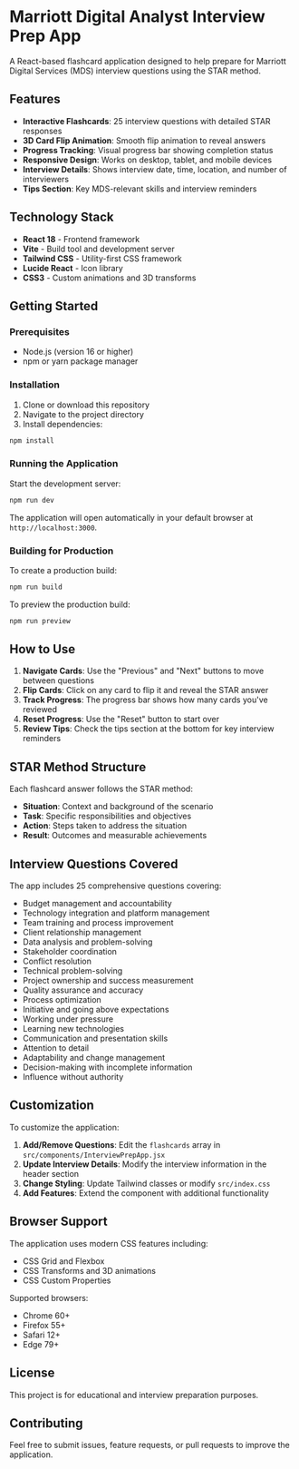 # Marriott Digital Analyst Interview Prep App

A React-based flashcard application designed to help prepare for Marriott Digital Services (MDS) interview questions using the STAR method.

## Features

- **Interactive Flashcards**: 25 interview questions with detailed STAR responses
- **3D Card Flip Animation**: Smooth flip animation to reveal answers
- **Progress Tracking**: Visual progress bar showing completion status
- **Responsive Design**: Works on desktop, tablet, and mobile devices
- **Interview Details**: Shows interview date, time, location, and number of interviewers
- **Tips Section**: Key MDS-relevant skills and interview reminders

## Technology Stack

- **React 18** - Frontend framework
- **Vite** - Build tool and development server
- **Tailwind CSS** - Utility-first CSS framework
- **Lucide React** - Icon library
- **CSS3** - Custom animations and 3D transforms

## Getting Started

### Prerequisites

- Node.js (version 16 or higher)
- npm or yarn package manager

### Installation

1. Clone or download this repository
2. Navigate to the project directory
3. Install dependencies:

```bash
npm install
```

### Running the Application

Start the development server:

```bash
npm run dev
```

The application will open automatically in your default browser at `http://localhost:3000`.

### Building for Production

To create a production build:

```bash
npm run build
```

To preview the production build:

```bash
npm run preview
```

## How to Use

1. **Navigate Cards**: Use the "Previous" and "Next" buttons to move between questions
2. **Flip Cards**: Click on any card to flip it and reveal the STAR answer
3. **Track Progress**: The progress bar shows how many cards you've reviewed
4. **Reset Progress**: Use the "Reset" button to start over
5. **Review Tips**: Check the tips section at the bottom for key interview reminders

## STAR Method Structure

Each flashcard answer follows the STAR method:

- **Situation**: Context and background of the scenario
- **Task**: Specific responsibilities and objectives
- **Action**: Steps taken to address the situation
- **Result**: Outcomes and measurable achievements

## Interview Questions Covered

The app includes 25 comprehensive questions covering:

- Budget management and accountability
- Technology integration and platform management
- Team training and process improvement
- Client relationship management
- Data analysis and problem-solving
- Stakeholder coordination
- Conflict resolution
- Technical problem-solving
- Project ownership and success measurement
- Quality assurance and accuracy
- Process optimization
- Initiative and going above expectations
- Working under pressure
- Learning new technologies
- Communication and presentation skills
- Attention to detail
- Adaptability and change management
- Decision-making with incomplete information
- Influence without authority

## Customization

To customize the application:

1. **Add/Remove Questions**: Edit the `flashcards` array in `src/components/InterviewPrepApp.jsx`
2. **Update Interview Details**: Modify the interview information in the header section
3. **Change Styling**: Update Tailwind classes or modify `src/index.css`
4. **Add Features**: Extend the component with additional functionality

## Browser Support

The application uses modern CSS features including:
- CSS Grid and Flexbox
- CSS Transforms and 3D animations
- CSS Custom Properties

Supported browsers:
- Chrome 60+
- Firefox 55+
- Safari 12+
- Edge 79+

## License

This project is for educational and interview preparation purposes.

## Contributing

Feel free to submit issues, feature requests, or pull requests to improve the application.